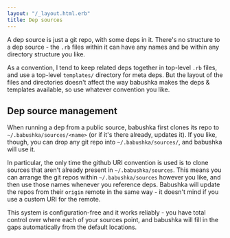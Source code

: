```yaml
---
layout: "/_layout.html.erb"
title: Dep sources
---
```



A dep source is just a git repo, with some deps in it. There's no structure to a dep source - the `.rb` files within it can have any names and be within any directory structure you like.

As a convention, I tend to keep related deps together in top-level `.rb` files, and use a top-level `templates/` directory for meta deps. But the layout of the files and directories doesn't affect the way babushka makes the deps & templates available, so use whatever convention you like.


## Dep source management

When running a dep from a public source, babushka first clones its repo to `~/.babushka/sources/<name>` (or if it's there already, updates it). If you like, though, you can drop any git repo into `~/.babushka/sources/`, and babushka will use it.

In particular, the only time the github URI convention is used is to clone sources that aren't already present in `~/.babushka/sources`. This means you can arrange the git repos within `~/.babushka/sources` however you like, and then use those names whenever you reference deps. Babushka will update the repos from their `origin` remote in the same way - it doesn't mind if you use a custom URI for the remote.

This system is configuration-free and it works reliably - you have total control over where each of your sources point, and babushka will fill in the gaps automatically from the default locations.


